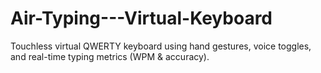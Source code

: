 # Air-Typing---Virtual-Keyboard
Touchless virtual QWERTY keyboard using hand gestures, voice toggles, and real-time typing metrics (WPM &amp; accuracy).

